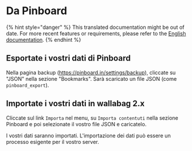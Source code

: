 # Da Pinboard

{% hint style="danger" %}
This translated documentation might be out of date. For more recent features or requirements, please refer to the [English documentation](https://doc.wallabag.org/en/).
{% endhint %}

## Esportate i vostri dati di Pinboard

Nella pagina backup
([<https://pinboard.in/settings/backup>](https://pinboard.in/settings/backup)), cliccate su "JSON" nella sezione "Bookmarks". Sarà scaricato un file JSON (come `pinboard_export`).

## Importate i vostri dati in wallabag 2.x

Cliccate sul link `Importa` nel menu, su `Importa contentuti` nella sezione Pinboard
e poi selezionate il vostro file JSON e caricatelo.

I vostri dati saranno importati. L'importazione dei dati può essere un processo esigente per il vostro server.
